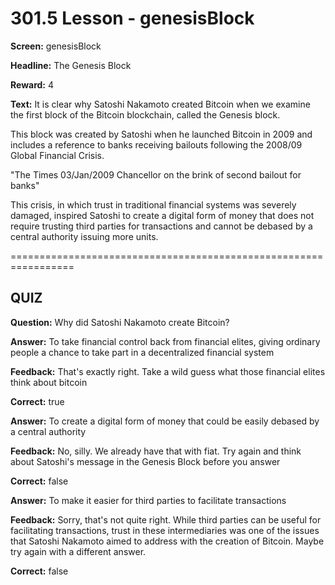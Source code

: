 # 301.5 Lesson - genesisBlock

**Screen:** genesisBlock

**Headline:** The Genesis Block

**Reward:** 4

**Text:** It is clear why Satoshi Nakamoto created Bitcoin when we examine the first block of the Bitcoin blockchain, called the Genesis block.

This block was created by Satoshi when he launched Bitcoin in 2009 and includes a reference to banks receiving bailouts following the 2008/09 Global Financial Crisis.

"The Times 03/Jan/2009 Chancellor on the brink of second bailout for banks"

This crisis, in which trust in traditional financial systems was severely damaged, inspired Satoshi to create a digital form of money that does not require trusting third parties for transactions and cannot be debased by a central authority issuing more units.

\=================================================================

## QUIZ

**Question:** Why did Satoshi Nakamoto create Bitcoin?

**Answer:** To take financial control back from financial elites, giving ordinary people a chance to take part in a decentralized financial system

**Feedback:** That's exactly right. Take a wild guess what those financial elites think about bitcoin

**Correct:** true

**Answer:** To create a digital form of money that could be easily debased by a central authority

**Feedback:** No, silly. We already have that with fiat. Try again and think about Satoshi's message in the Genesis Block before you answer

**Correct:** false

**Answer:** To make it easier for third parties to facilitate transactions

**Feedback:** Sorry, that's not quite right. While third parties can be useful for facilitating transactions, trust in these intermediaries was one of the issues that Satoshi Nakamoto aimed to address with the creation of Bitcoin. Maybe try again with a different answer.

**Correct:** false

<figure><img src="../.gitbook/assets/301-05.png" alt=""><figcaption></figcaption></figure>
